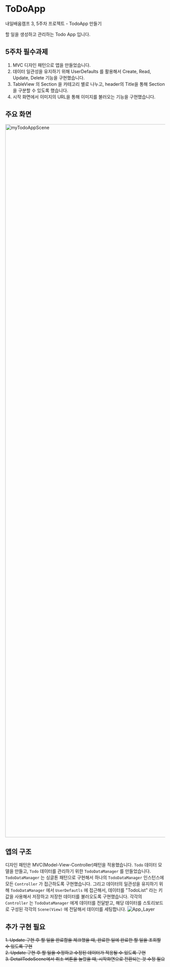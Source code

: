 # ToDoApp
내일배움캠프 3, 5주차 프로젝트 - TodoApp 만들기

할 일을 생성하고 관리하는 Todo App 입니다.

## 5주차 필수과제

1. MVC 디자인 패턴으로 앱을 만들었습니다.
2. 데이터 일관성을 유지하기 위해 UserDefaults 를 활용해서 Create, Read, Update, Delete 기능을 구현했습니다.
3. TableView 의 Section 을 카테고리 별로 나누고, header의 Title을 통해 Section을 구분할 수 있도록 했습니다.
4. 시작 화면에서 이미지의 URL을 통해 이미지를 불러오는 기능을 구현했습니다.

## 주요 화면
<img width="2249" alt="myTodoAppScene" src="https://github.com/playhong16/nbc_week3_project/assets/119715960/f972c6e1-390b-4f5b-861b-998fd428dde8">

## 앱의 구조
디자인 패턴은 MVC(Model-View-Controller)패턴을 적용했습니다.
`Todo` 데이터 모델을 만들고, `Todo` 데이터를 관리하기 위한 `TodoDataManager` 를 만들었습니다. `TodoDataManager` 는 싱글톤 패턴으로 구현해서 하나의 `TodoDataManager` 인스턴스에 모든 `Controller` 가 접근하도록 구현했습니다.
그리고 데이터의 일관성을 유지하기 위해 `TodoDataManager` 에서 `UserDefautls` 에 접근해서, 데이터를 "TodoList" 라는 키값을 사용해서 저장하고 저장한 데이터를 불러오도록 구현했습니다.
각각의 `Controller` 는 `TodoDataManager` 에게 데이터를 전달받고, 해당 데이터를 스토리보드로 구성된 각각의 `Scene(View)` 에 전달해서 데이터를 세팅합니다.
![App_Layer](https://github.com/playhong16/nbc_week3_project/assets/119715960/4f472ef4-0207-4c1f-a263-65c59460ea9e)

## 추가 구현 필요
~~1. Update 구현 후 할 일을 완료함을 체크했을 때, 완료한 일에 완료한 할 일을 조회할 수 있도록 구현~~ <br/>
  ~~2. Update 구현 후 할 일을 수정하고 수정된 데이터가 적용될 수 있도록 구현~~ <br/>
  ~~3. DetailTodoScene에서 취소 버튼을 눌렀을 때, 시작화면으로 전환되는 것 수정 필요~~
